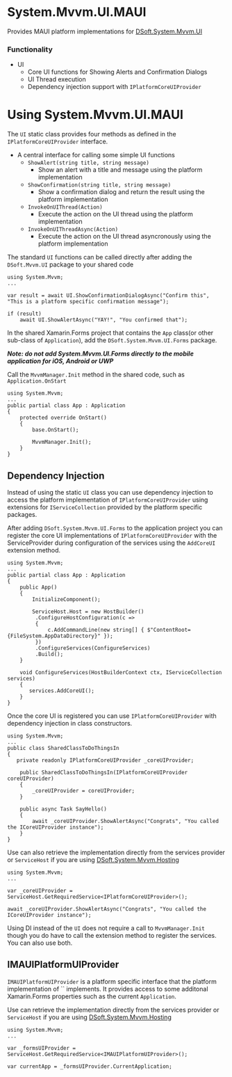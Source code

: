 # System.Mvvm.UI.MAUI

Provides MAUI platform implementations for [DSoft.System.Mvvm.UI](https://www.nuget.org/packages/DSoft.System.Mvvm.UI)

### Functionality

- UI
  - Core UI functions for Showing Alerts and Confirmation Dialogs 
  - UI Thread execution
  - Dependency injection support with `IPlatformCoreUIProvider`

# Using System.Mvvm.UI.MAUI

The `UI` static class provides four methods as defined in the `IPlatformCoreUIProvider` interface.  

  - A central interface for calling some simple UI functions
    - `ShowAlert(string title, string message)`  
      - Show an alert with a title and message using the platform implementation
    - `ShowConfirmation(string title, string message)`
      - Show a confirmation dialog and return the result using the platform implementation
    - `InvokeOnUIThread(Action)`
      - Execute the action on the UI thread using the platform implementation
    - `InvokeOnUIThreadAsync(Action)`
      - Execute the action on the UI thread asyncronously using the platform implementation

The standard `UI` functions can be called directly after adding the `DSoft.Mvvm.UI` package to your shared code

    using System.Mvvm;
    ... 

    var result = await UI.ShowConfirmationDialogAsync("Confirm this", "This is a platform specific confirmation message");

    if (result)
        await UI.ShowAlertAsync("YAY!", "You confirmed that");

In the shared Xamarin.Forms project that contains the `App` class(or other sub-class of `Application`), add  the `DSoft.System.Mvvm.UI.Forms` package.

***Note: do not add System.Mvvm.UI.Forms directly to the mobile application for iOS, Android or UWP***

Call the `MvvmManager.Init` method in the shared code, such as `Application.OnStart`

    using System.Mvvm;
    ... 
    public partial class App : Application
    {
        protected override OnStart()
        {
            base.OnStart();

            MvvmManager.Init();
        }
    }

## Dependency Injection

Instead of using the static `UI` class you can use dependency injection to access the platform implementation of `IPlatformCoreUIProvider` using extensions for `IServiceCollection` provided by the platform specific packages.

After adding `DSoft.System.Mvvm.UI.Forms` to the application project you can register the core UI implementations of  `IPlatformCoreUIProvider` with the ServiceProvider during configuration of the services using the `AddCoreUI` extension method.

    using System.Mvvm;
    ... 
    public partial class App : Application
    {
        public App()
        {
            InitializeComponent();

            ServiceHost.Host = new HostBuilder()
             .ConfigureHostConfiguration(c =>
             {
                 c.AddCommandLine(new string[] { $"ContentRoot={FileSystem.AppDataDirectory}" });
             })
             .ConfigureServices(ConfigureServices)
             .Build();
        }

        void ConfigureServices(HostBuilderContext ctx, IServiceCollection services)
        {
           services.AddCoreUI();
        }
    }

Once the core UI is registered you can use `IPlatformCoreUIProvider` with dependency injection in class constructors.

    using System.Mvvm;
    ... 
    public class SharedClassToDoThingsIn
    {
       private readonly IPlatformCoreUIProvider _coreUIProvider;

        public SharedClassToDoThingsIn(IPlatformCoreUIProvider coreUIProvider)
        {
            _coreUIProvider = coreUIProvider;
        }

        public async Task SayHello()
        {
            await _coreUIProvider.ShowAlertAsync("Congrats", "You called the ICoreUIProvider instance");
        }
    }

Use can also retrieve the implementation directly from the services provider or `ServiceHost` if you are using [DSoft.System.Mvvm.Hosting](https://www.nuget.org/packages/DSoft.System.Mvvm.Hosting)

    using System.Mvvm;
    ... 

    var _coreUIProvider = ServiceHost.GetRequiredService<IPlatformCoreUIProvider>();

    await _coreUIProvider.ShowAlertAsync("Congrats", "You called the ICoreUIProvider instance");

Using DI instead of the `UI` does not require a call to `MvvmManager.Init` though you do have to call the extension method to register the services.  You can also use both.

## IMAUIPlatformUIProvider

`IMAUIPlatformUIProvider` is a platform specific interface that the platform implementation of `` implements.  It provides access to some additonal Xamarin.Forms properties such as the current `Application`.

Use can retrieve the implementation directly from the services provider or `ServiceHost` if you are using [DSoft.System.Mvvm.Hosting](https://www.nuget.org/packages/DSoft.System.Mvvm.Hosting)

    using System.Mvvm;
    ... 

    var _formsUIProvider = ServiceHost.GetRequiredService<IMAUIPlatformUIProvider>();

    var currentApp = _formsUIProvider.CurrentApplication;